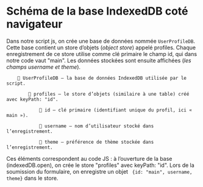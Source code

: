 # Schéma de la base IndexedDB coté navigateur

Dans notre script js, on crée une base de données nommée ```UserProfileDB```. Cette base contient un store d’objets (_object store_) appelé profiles. Chaque enregistrement de ce store utilise comme clé primaire le champ id, qui dans notre code vaut "main". Les données stockées sont ensuite affichées (_les champs username et theme_).
```
    📂 UserProfileDB – la base de données IndexedDB utilisée par le script.

        📂 profiles – le store d’objets (similaire à une table) créé avec keyPath: "id".

            🔑 id – clé primaire (identifiant unique du profil, ici « main »).

            👤 username – nom d’utilisateur stocké dans l’enregistrement.

            🎨 theme – préférence de thème stockée dans l’enregistrement.
```
Ces éléments correspondent au code JS : à l’ouverture de la base (indexedDB.open), on crée le store "profiles" avec keyPath: "id". Lors de la soumission du formulaire, on enregistre un objet ``` {id: "main", username, theme}``` dans le store.